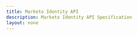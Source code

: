 ```yaml
---
title: Marketo Identity API
description: Marketo Identity API Specification
layout: none
--- 
```

<RedoclyAPIBlock src="/swagger-identity.json"/>

